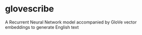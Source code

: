 # glovescribe
A Recurrent Neural Network model accompanied by GloVe vector embeddings to generate English text
